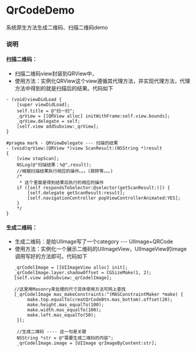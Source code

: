 # QrCodeDemo
系统原生方法生成二维码、扫描二维码demo
### 说明
#### 扫描二维码：
- 扫描二维码view封装到QRView中，
- 使用方法：实例化QRView这个view遵循其代理方法，并实现代理方法，代理方法中得到的就是扫描后的结果。代码如下

```
- (void)viewDidLoad {
    [super viewDidLoad];
    self.title = @"扫一扫";
    _qrView = [[QRView alloc] initWithFrame:self.view.bounds];
    _qrView.delegate = self;
    [self.view addSubview:_qrView];
}

#pragma mark - QRViewDelegate --- 扫描的结果
- (void)qrView:(QRView *)view ScanResult:(NSString *)result
{
    [view stopScan];
    NSLog(@"扫描结果：%@",result);
    //根据扫描结果执行相应的操作。。。(跳转等。。。)
    /*
     * 这个里面是得到结果后执行的相应的操作
    if ([self respondsToSelector:@selector(getScanResult:)]) {
        [self.delegate getScanResult:result];
        [self.navigationController popViewControllerAnimated:YES];
    }
    */
} 
```
#### 生成二维码：
- 生成二维码：是给UIImage写了一个category --- UIImage+QRCode
- 使用方法：实例化一个展示二维码的UIImageView，UIImageView的image 调用写好的方法即可。代码如下

```
   _qrCodelImage = [[UIImageView alloc] init];
   _qrCodelImage.layer.shadowOffset = CGSizeMake(1, 2);
   [self.view addSubview:_qrCodelImage];

   //这里用Masonry来处理的尺寸具体使用方法可网上查找
   [_qrCodelImage mas_makeConstraints:^(MASConstraintMaker *make) {
        make.top.equalTo(creatQrCodeBtn.mas_bottom).offset(20);
        make.height.mas_equalTo(100);
        make.width.mas_equalTo(100);
        make.left.mas_equalTo(50);
    }];
    
    //生成二维码 ---- 这一句是关键
    NSString *str = @"需要生成二维码的内容";
    _qrCodelImage.image = [UIImage qrImageByContent:str];

```
